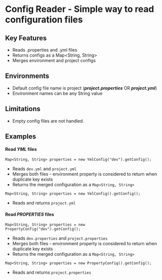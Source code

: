 # Config Reader - Simple way to read configuration files

## Key Features

- Reads .properties and .yml files
- Returns configs as a Map<String, String>
- Merges environment and project configs

## Environments

- Default config file name is project (_**project.properties**_ OR _**project.yml**_)
- Environment names can be any String value

## Limitations

- Empty config files are not handled.

## Examples

#### Read _YML_ files

```
Map<String, String> properties = new YmlConfig("dev").getConfig();
```
  - Reads `dev.yml` and `project.yml`
  - Merges both files - environment property is considered to return when duplicate key exists
  - Returns the merged configuration as a `Map<String, String>`

```
Map<String, String> properties = new YmlConfig().getConfig();
```
  - Reads and returns `project.yml`

#### Read _PROPERTIES_ files

```
Map<String, String> properties = new PropertyConfig("dev").getConfig();
```
  - Reads `dev.properties` and `project.properties`
  - Merges both files - environment property is considered to return when duplicate key exists
  - Returns the merged configuration as a `Map<String, String>`

```
Map<String, String> properties = new PropertyConfig().getConfig();
```
  - Reads and returns `project.properties`  
